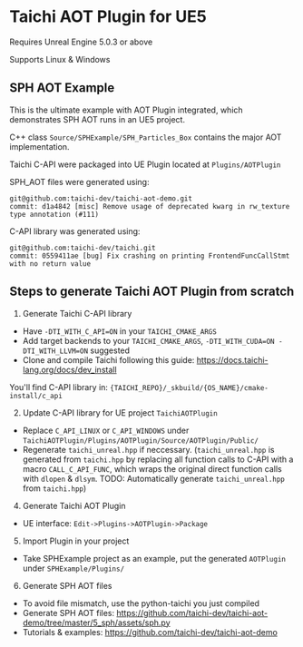 # Taichi AOT Plugin for UE5
Requires Unreal Engine 5.0.3 or above

Supports Linux & Windows

## SPH AOT Example
This is the ultimate example with AOT Plugin integrated, which demonstrates SPH AOT runs in an UE5 project.

C++ class `Source/SPHExample/SPH_Particles_Box` contains the major AOT implementation.

Taichi C-API were packaged into UE Plugin located at `Plugins/AOTPlugin`

SPH_AOT files were generated using:
```
git@github.com:taichi-dev/taichi-aot-demo.git
commit: d1a4842 [misc] Remove usage of deprecated kwarg in rw_texture type annotation (#111)
```

C-API library was generated using:
```
git@github.com:taichi-dev/taichi.git
commit: 0559411ae [bug] Fix crashing on printing FrontendFuncCallStmt with no return value
```

## Steps to generate Taichi AOT Plugin from scratch
1. Generate Taichi C-API library
- Have `-DTI_WITH_C_API=ON` in your `TAICHI_CMAKE_ARGS`
- Add target backends to your `TAICHI_CMAKE_ARGS`, `-DTI_WITH_CUDA=ON -DTI_WITH_LLVM=ON` suggested
- Clone and compile Taichi following this guide: https://docs.taichi-lang.org/docs/dev_install

You'll find C-API library in: `{TAICHI_REPO}/_skbuild/{OS_NAME}/cmake-install/c_api`

2. Update C-API library for UE project `TaichiAOTPlugin`
- Replace `C_API_LINUX` or `C_API_WINDOWS` under `TaichiAOTPlugin/Plugins/AOTPlugin/Source/AOTPlugin/Public/`
- Regenerate `taichi_unreal.hpp` if neccessary. (`taichi_unreal.hpp` is generated from `taichi.hpp` by replacing all function calls to C-API with a macro `CALL_C_API_FUNC`, which wraps the original direct function calls with `dlopen` & `dlsym`. TODO: Automatically generate `taichi_unreal.hpp` from `taichi.hpp`)

4. Generate Taichi AOT Plugin
- UE interface: `Edit->Plugins->AOTPlugin->Package`

5. Import Plugin in your project
- Take SPHExample project as an example, put the generated `AOTPlugin` under `SPHExample/Plugins/`

6. Generate SPH AOT files
- To avoid file mismatch, use the python-taichi you just compiled
- Generate SPH AOT files: https://github.com/taichi-dev/taichi-aot-demo/tree/master/5_sph/assets/sph.py
- Tutorials & examples: https://github.com/taichi-dev/taichi-aot-demo
